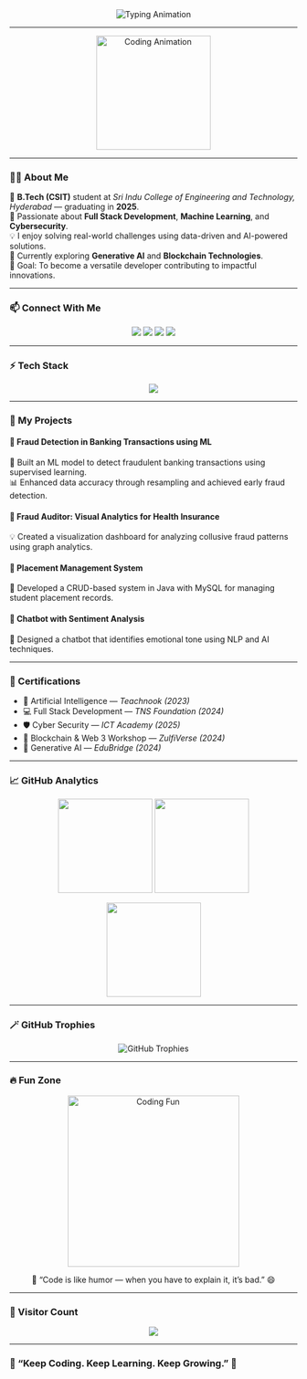 <!-- Profile Header -->
<div align="center">
  <img src="https://readme-typing-svg.herokuapp.com?font=Roboto+Mono&weight=600&size=28&duration=4000&pause=1000&color=00C0FF&center=true&vCenter=true&width=650&lines=Hey+There!+👋+I'm+Jadhav+Manojkumar;CSIT+Engineer+%7C+Full+Stack+Developer;AI+%26+ML+Enthusiast+%7C+Cybersecurity+Learner;Let's+Build+Something+Amazing+Together!🚀" alt="Typing Animation" />
</div>

---

<div align="center">
  <img height="200" src="https://media.giphy.com/media/qgQUggAC3Pfv687qPC/giphy.gif"  alt="Coding Animation"/>
</div>

---

### 👨‍💻 About Me  

💫 **B.Tech (CSIT)** student at *Sri Indu College of Engineering and Technology, Hyderabad* — graduating in **2025**.  
🚀 Passionate about **Full Stack Development**, **Machine Learning**, and **Cybersecurity**.  
💡 I enjoy solving real-world challenges using data-driven and AI-powered solutions.  
🌱 Currently exploring **Generative AI** and **Blockchain Technologies**.  
🎯 Goal: To become a versatile developer contributing to impactful innovations.  

---

### 📫 Connect With Me  

<p align="center">
  <a href="mailto:jadhavmanojkumar1201@gmail.com"><img src="https://img.shields.io/badge/Gmail-D14836?logo=gmail&logoColor=white&style=for-the-badge" /></a>
  <a href="https://www.linkedin.com/in/jadhav-manojkumar-3a342927b"><img src="https://img.shields.io/badge/LinkedIn-0077B5?logo=linkedin&logoColor=white&style=for-the-badge" /></a>
  <a href="https://twitter.com/"><img src="https://img.shields.io/badge/Twitter-1DA1F2?logo=twitter&logoColor=white&style=for-the-badge" /></a>
  <a href="https://github.com/jadhavmanojkumar"><img src="https://img.shields.io/badge/GitHub-171515?logo=github&logoColor=white&style=for-the-badge" /></a>
</p>

---

### ⚡ Tech Stack  

<p align="center">
  <img src="https://skillicons.dev/icons?i=java,python,react,html,css,js,nodejs,django,mysql,git,github,powerbi,vscode" />
</p>

---

### 🧠 My Projects  

#### 🔹 **Fraud Detection in Banking Transactions using ML**  
💬 Built an ML model to detect fraudulent banking transactions using supervised learning.  
📊 Enhanced data accuracy through resampling and achieved early fraud detection.

#### 🔹 **Fraud Auditor: Visual Analytics for Health Insurance**  
💡 Created a visualization dashboard for analyzing collusive fraud patterns using graph analytics.

#### 🔹 **Placement Management System**  
📘 Developed a CRUD-based system in Java with MySQL for managing student placement records.  

#### 🔹 **Chatbot with Sentiment Analysis**  
🤖 Designed a chatbot that identifies emotional tone using NLP and AI techniques.  

---

### 🏅 Certifications  

- 🧠 Artificial Intelligence — *Teachnook (2023)*  
- 💻 Full Stack Development — *TNS Foundation (2024)*  
- 🛡️ Cyber Security — *ICT Academy (2025)*  
- 🔗 Blockchain & Web 3 Workshop — *ZulfiVerse (2024)*  
- 🤖 Generative AI — *EduBridge (2024)*  

---

### 📈 GitHub Analytics  

<p align="center">
  <img src="https://github-readme-streak-stats.herokuapp.com?user=jadhavmanojkumar&theme=tokyonight" height="165" />
  <img src="https://github-readme-stats.vercel.app/api?username=jadhavmanojkumar&show_icons=true&theme=tokyonight" height="165" />
</p>

<p align="center">
  <img src="https://github-readme-stats.vercel.app/api/top-langs/?username=jadhavmanojkumar&layout=compact&theme=tokyonight" height="165" />
</p>

---

### 🪄 GitHub Trophies  

<p align="center">
  <img src="https://github-profile-trophy.vercel.app/?username=jadhavmanojkumar&theme=radical&no-frame=false&no-bg=true&margin-w=8" alt="GitHub Trophies" />
</p>

---

### 🔥 Fun Zone  

<div align="center">
  <img src="https://media.giphy.com/media/3oKIPwoeGErMmaI43C/giphy.gif" width="300" alt="Coding Fun" />
</div>

<p align="center">
💬 “Code is like humor — when you have to explain it, it’s bad.” 😄  
</p>

---

### 🌟 Visitor Count  
<div align="center">
  <img src="https://visitor-badge.laobi.icu/badge?page_id=jadhavmanojkumar.jadhavmanojkumar" />
</div>

---

### 🎯 “Keep Coding. Keep Learning. Keep Growing.” 🚀


